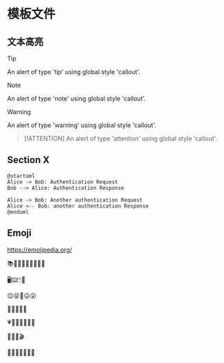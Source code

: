 # 模板文件

## 文本高亮

> [!TIP]
> An alert of type 'tip' using global style 'callout'.

> [!NOTE]
> An alert of type 'note' using global style 'callout'.

> [!WARNING]
> An alert of type 'warning' using global style 'callout'.

> [!ATTENTION]
> An alert of type 'attention' using global style 'callout'.

## Section X

```plantuml
@startuml
Alice -> Bob: Authentication Request
Bob --> Alice: Authentication Response

Alice -> Bob: Another authentication Request
Alice <-- Bob: another authentication Response
@enduml
```

## Emoji

https://emojipedia.org/

📚📗📘📙📕📒📔📓📖

🖥️⌨️🖱️📀

😉😝🤪😛😲

🚩🏳️‍🌈🏴‍☠️

💗💙💚💛🧡💜🖤

💯💤🔖🎬

🍉🍋🥭🍊🍅🍒🥦
